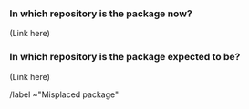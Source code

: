 ### In which repository is the package now?

(Link here)

### In which repository is the package expected to be?

(Link here)

/label ~"Misplaced package"


